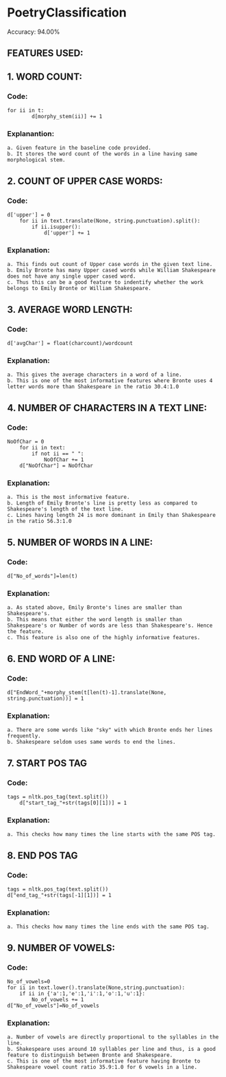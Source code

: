 # PoetryClassification
Accuracy: 94.00%

## FEATURES USED:

## 1. WORD COUNT:
### Code:
    for ii in t:
            d[morphy_stem(ii)] += 1
    
### Explanantion: 
    a. Given feature in the baseline code provided. 
    b. It stores the word count of the words in a line having same morphological stem.
    

## 2. COUNT OF UPPER CASE WORDS:
### Code:
    d['upper'] = 0        
        for ii in text.translate(None, string.punctuation).split():
            if ii.isupper():
                d['upper'] += 1
                
### Explanation:
    a. This finds out count of Upper case words in the given text line.
    b. Emily Bronte has many Upper cased words while William Shakespeare does not have any single upper cased word.
    c. Thus this can be a good feature to indentify whether the work belongs to Emily Bronte or William Shakespeare.


## 3. AVERAGE WORD LENGTH:
### Code:
    d['avgChar'] = float(charcount)/wordcount
    
### Explanation:
    a. This gives the average characters in a word of a line.
    b. This is one of the most informative features where Bronte uses 4 letter words more than Shakespeare in the ratio 30.4:1.0
    
    
## 4. NUMBER OF CHARACTERS IN A TEXT LINE:
### Code:
    NoOfChar = 0
        for ii in text:
            if not ii == " ":
                NoOfChar += 1
        d["NoOfChar"] = NoOfChar
        
### Explanation:
    a. This is the most informative feature.
    b. Length of Emily Bronte's line is pretty less as compared to Shakespeare's length of the text line.
    c. Lines having length 24 is more dominant in Emily than Shakespeare in the ratio 56.3:1.0
    
 
## 5. NUMBER OF WORDS IN A LINE:
### Code:
    d["No_of_words"]=len(t)
    
### Explanation:
    a. As stated above, Emily Bronte's lines are smaller than Shakespeare's.
    b. This means that either the word length is smaller than Shakespeare's or Number of words are less than Shakespeare's. Hence the feature.
    c. This feature is also one of the highly informative features.
    

## 6. END WORD OF A LINE:
### Code:
    d["EndWord_"+morphy_stem(t[len(t)-1].translate(None, string.punctuation))] = 1
    
### Explanation:
    a. There are some words like "sky" with which Bronte ends her lines frequently.
    b. Shakespeare seldom uses same words to end the lines.
    

## 7. START POS TAG
### Code:
    tags = nltk.pos_tag(text.split())
        d["start_tag_"+str(tags[0][1])] = 1
    
### Explanation:
    a. This checks how many times the line starts with the same POS tag.


## 8. END POS TAG
### Code:
    tags = nltk.pos_tag(text.split())
    d["end_tag_"+str(tags[-1][1])] = 1
    
### Explanation:
    a. This checks how many times the line ends with the same POS tag.


## 9. NUMBER OF VOWELS:
### Code:
    No_of_vowels=0
    for ii in text.lower().translate(None,string.punctuation):
        if ii in {'a':1,'e':1,'i':1,'o':1,'u':1}:
            No_of_vowels += 1
    d["No_of_vowels"]=No_of_vowels
    
### Explanation:
    a. Number of vowels are directly proportional to the syllables in the line.
    b. Shakespeare uses around 10 syllables per line and thus, is a good feature to distinguish between Bronte and Shakespeare.
    c. This is one of the most informative feature having Bronte to Shakespeare vowel count ratio 35.9:1.0 for 6 vowels in a line.
